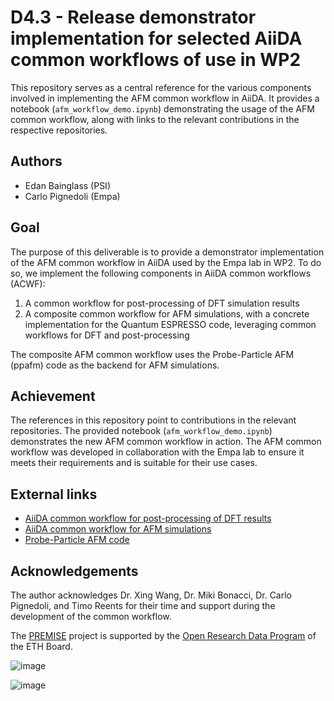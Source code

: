 # D4.3 - Release demonstrator implementation for selected AiiDA common workflows of use in WP2

This repository serves as a central reference for the various components involved in implementing the AFM common workflow in AiiDA.
It provides a notebook (`afm_workflow_demo.ipynb`) demonstrating the usage of the AFM common workflow, along with links to the relevant contributions in the respective repositories.

## Authors

- Edan Bainglass (PSI)
- Carlo Pignedoli (Empa)

## Goal

The purpose of this deliverable is to provide a demonstrator implementation of the AFM common workflow in AiiDA used by the Empa lab in WP2.
To do so, we implement the following components in AiiDA common workflows (ACWF):

1. A common workflow for post-processing of DFT simulation results
2. A composite common workflow for AFM simulations, with a concrete implementation for the Quantum ESPRESSO code, leveraging common workflows for DFT and post-processing

The composite AFM common workflow uses the Probe-Particle AFM (ppafm) code as the backend for AFM simulations.

## Achievement

The references in this repository point to contributions in the relevant repositories.
The provided notebook (`afm_workflow_demo.ipynb`) demonstrates the new AFM common workflow in action.
The AFM common workflow was developed in collaboration with the Empa lab to ensure it meets their requirements and is suitable for their use cases.

## External links

- [AiiDA common workflow for post-processing of DFT results](https://github.com/aiidateam/aiida-common-workflows/pull/342)
- [AiiDA common workflow for AFM simulations](https://github.com/aiidateam/aiida-common-workflows/pull/343)
- [Probe-Particle AFM code](https://github.com/Probe-Particle/ppafm)

## Acknowledgements

The author acknowledges Dr. Xing Wang, Dr. Miki Bonacci, Dr. Carlo Pignedoli, and Timo Reents for their time and support during the development of the common workflow.

The [PREMISE](https://ord-premise.org/) project is supported by the [Open Research Data Program](https://ethrat.ch/en/eth-domain/open-research-data/) of the ETH Board.

![image](https://ord-premise.org/assets/img/logos/PREMISE-logo.svg)

![image](https://ethrat.ch/wp-content/uploads/2021/12/ethr_en_rgb_black.svg)
